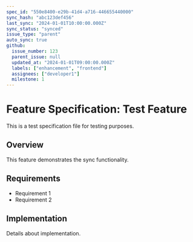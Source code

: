```yaml
---
spec_id: "550e8400-e29b-41d4-a716-446655440000"
sync_hash: "abc123def456"
last_sync: "2024-01-01T10:00:00.000Z"
sync_status: "synced"
issue_type: "parent"
auto_sync: true
github:
  issue_number: 123
  parent_issue: null
  updated_at: "2024-01-01T09:00:00.000Z"
  labels: ["enhancement", "frontend"]
  assignees: ["developer1"]
  milestone: 1
---
```


# Feature Specification: Test Feature

This is a test specification file for testing purposes.

## Overview

This feature demonstrates the sync functionality.

## Requirements

- Requirement 1
- Requirement 2

## Implementation

Details about implementation.